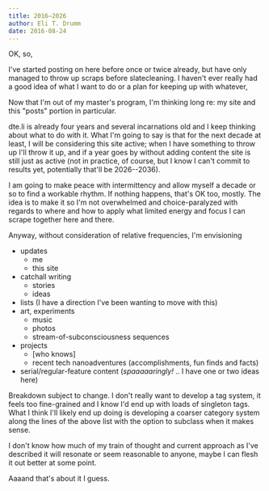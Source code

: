 ```yaml
---
title: 2016–2026
author: Eli T. Drumm
date: 2016-08-24
---
```







OK, so,

I've started posting on here before once or twice already, but have only managed to throw up scraps before slatecleaning.
I haven't ever really had a good idea of what I want to do or a plan for keeping up with whatever,
<!-- not that I haven't given it way too much thought anyway. -->
Now that I'm out of my master's program, I'm thinking long re: my site and this "posts" portion in particular.

dte.li is already four years and several incarnations old and I keep thinking about what to do with it.
What I'm going to say is that for the next decade at least, I will be considering this site active;
when I have something to throw up I'll throw it up, and if a year goes by without adding content
the site is still just as active (not in practice, of course, but I know I can't commit to results yet,
potentially that'll be 2026--2036).


I am going to make peace with intermittency and allow myself a decade or so to find a workable rhythm.
If nothing happens, that's OK too, mostly.
The idea is to make it so I'm not overwhelmed and choice-paralyzed with regards to<!-- [^*w.r.t.* or *wrt*] -->
where and how to apply what limited energy and focus I can scrape together here and there.


    
  
<!-- With regularity and coherence, this would actually be a  -->



Anyway, without consideration of relative frequencies, I'm envisioning

* updates
    * me
    * this site
* catchall writing
    * stories
    * ideas
* lists (I have a direction I've been wanting to move with this)
* art, experiments
    * music
    * photos
    * stream-of-subconsciousness sequences
* projects
    * [who knows]
    * recent tech nanoadventures (accomplishments, fun finds and facts)
* serial/regular-feature content (*spaaaaaringly!* .. I have one or two ideas here)

Breakdown subject to change.
I don't really want to develop a tag system, it feels too fine-grained and I know I'd end up with loads of singleton tags.
What I think I'll likely end up doing is developing a coarser category system along the lines of the above list
with the option to subclass when it makes sense.

<!-- <\!--It also feels like I'd be presuming anyone wants to hear more of me typing.-\-> -->



I don't know how much of my train of thought and current approach as I've described it will resonate or seem reasonable to anyone, maybe I can flesh it out better at some point.

Aaaand that's about it I guess.

